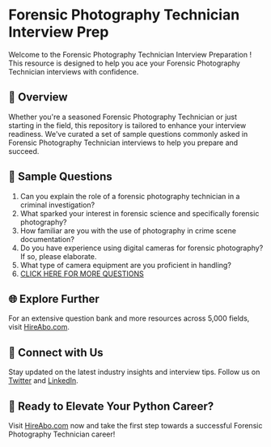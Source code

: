 # Forensic Photography Technician Interview Prep

Welcome to the Forensic Photography Technician Interview Preparation ! This resource is designed to help you ace your Forensic Photography Technician interviews with confidence.

## 🚀 Overview

Whether you're a seasoned Forensic Photography Technician or just starting in the field, this repository is tailored to enhance your interview readiness. We've curated a set of sample questions commonly asked in Forensic Photography Technician interviews to help you prepare and succeed.

## 📝 Sample Questions

1. Can you explain the role of a forensic photography technician in a criminal investigation?
2. What sparked your interest in forensic science and specifically forensic photography?
3. How familiar are you with the use of photography in crime scene documentation?
4. Do you have experience using digital cameras for forensic photography? If so, please elaborate.
5. What type of camera equipment are you proficient in handling?
6. [CLICK HERE FOR MORE QUESTIONS](https://hireabo.com/job/9_4_17/Forensic%20Photography%20Technician)

## 🌐 Explore Further

For an extensive question bank and more resources across 5,000 fields, visit [HireAbo.com](https://www.hireabo.com).

## 📱 Connect with Us

Stay updated on the latest industry insights and interview tips. Follow us on [Twitter](https://twitter.com/hireabo) and [LinkedIn](https://www.linkedin.com/in/hire-abo-3609972a8/).

## 🚀 Ready to Elevate Your Python Career?

Visit [HireAbo.com](https://www.hireabo.com) now and take the first step towards a successful Forensic Photography Technician career!